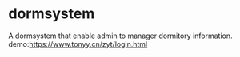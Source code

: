 # dormsystem
A dormsystem that enable admin to manager dormitory information.
demo:https://www.tonyy.cn/zyt/login.html
